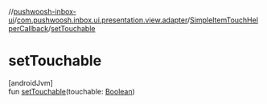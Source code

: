 //[pushwoosh-inbox-ui](../../../index.md)/[com.pushwoosh.inbox.ui.presentation.view.adapter](../index.md)/[SimpleItemTouchHelperCallback](index.md)/[setTouchable](set-touchable.md)

# setTouchable

[androidJvm]\
fun [setTouchable](set-touchable.md)(touchable: [Boolean](https://kotlinlang.org/api/latest/jvm/stdlib/kotlin-stdlib/kotlin/-boolean/index.html))
